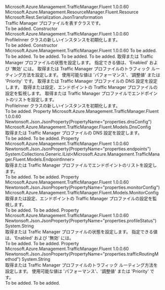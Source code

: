 <Type Name="ProfileInner" FullName="Microsoft.Azure.Management.TrafficManager.Fluent.Models.ProfileInner">
  <TypeSignature Language="C#" Value="public class ProfileInner : Microsoft.Azure.Management.ResourceManager.Fluent.Resource" />
  <TypeSignature Language="ILAsm" Value=".class public auto ansi beforefieldinit ProfileInner extends Microsoft.Azure.Management.ResourceManager.Fluent.Resource" />
  <TypeSignature Language="DocId" Value="T:Microsoft.Azure.Management.TrafficManager.Fluent.Models.ProfileInner" />
  <TypeSignature Language="VB.NET" Value="Public Class ProfileInner&#xA;Inherits Resource" />
  <TypeSignature Language="F#" Value="type ProfileInner = class&#xA;    inherit Resource" />
  <AssemblyInfo>
    <AssemblyName>Microsoft.Azure.Management.TrafficManager.Fluent</AssemblyName>
    <AssemblyVersion>1.0.0.60</AssemblyVersion>
  </AssemblyInfo>
  <Base>
    <BaseTypeName>Microsoft.Azure.Management.ResourceManager.Fluent.Resource</BaseTypeName>
  </Base>
  <Interfaces />
  <Attributes>
    <Attribute>
      <AttributeName>Microsoft.Rest.Serialization.JsonTransformation</AttributeName>
    </Attribute>
  </Attributes>
  <Docs>
    <summary>
            Traffic Manager プロファイルを表すクラスです。
            </summary>
    <remarks>To be added.</remarks>
  </Docs>
  <Members>
    <Member MemberName=".ctor">
      <MemberSignature Language="C#" Value="public ProfileInner ();" />
      <MemberSignature Language="ILAsm" Value=".method public hidebysig specialname rtspecialname instance void .ctor() cil managed" />
      <MemberSignature Language="DocId" Value="M:Microsoft.Azure.Management.TrafficManager.Fluent.Models.ProfileInner.#ctor" />
      <MemberSignature Language="VB.NET" Value="Public Sub New ()" />
      <MemberType>Constructor</MemberType>
      <AssemblyInfo>
        <AssemblyName>Microsoft.Azure.Management.TrafficManager.Fluent</AssemblyName>
        <AssemblyVersion>1.0.0.60</AssemblyVersion>
      </AssemblyInfo>
      <Parameters />
      <Docs>
        <summary>
            ProfileInner クラスの新しいインスタンスを初期化します。
            </summary>
        <remarks>To be added.</remarks>
      </Docs>
    </Member>
    <Member MemberName=".ctor">
      <MemberSignature Language="C#" Value="public ProfileInner (string location = null, string id = null, string name = null, string type = null, System.Collections.Generic.IDictionary&lt;string,string&gt; tags = null, string profileStatus = null, string trafficRoutingMethod = null, Microsoft.Azure.Management.TrafficManager.Fluent.Models.DnsConfig dnsConfig = null, Microsoft.Azure.Management.TrafficManager.Fluent.Models.MonitorConfig monitorConfig = null, System.Collections.Generic.IList&lt;Microsoft.Azure.Management.TrafficManager.Fluent.Models.EndpointInner&gt; endpoints = null);" />
      <MemberSignature Language="ILAsm" Value=".method public hidebysig specialname rtspecialname instance void .ctor(string location, string id, string name, string type, class System.Collections.Generic.IDictionary`2&lt;string, string&gt; tags, string profileStatus, string trafficRoutingMethod, class Microsoft.Azure.Management.TrafficManager.Fluent.Models.DnsConfig dnsConfig, class Microsoft.Azure.Management.TrafficManager.Fluent.Models.MonitorConfig monitorConfig, class System.Collections.Generic.IList`1&lt;class Microsoft.Azure.Management.TrafficManager.Fluent.Models.EndpointInner&gt; endpoints) cil managed" />
      <MemberSignature Language="DocId" Value="M:Microsoft.Azure.Management.TrafficManager.Fluent.Models.ProfileInner.#ctor(System.String,System.String,System.String,System.String,System.Collections.Generic.IDictionary{System.String,System.String},System.String,System.String,Microsoft.Azure.Management.TrafficManager.Fluent.Models.DnsConfig,Microsoft.Azure.Management.TrafficManager.Fluent.Models.MonitorConfig,System.Collections.Generic.IList{Microsoft.Azure.Management.TrafficManager.Fluent.Models.EndpointInner})" />
      <MemberSignature Language="F#" Value="new Microsoft.Azure.Management.TrafficManager.Fluent.Models.ProfileInner : string * string * string * string * System.Collections.Generic.IDictionary&lt;string, string&gt; * string * string * Microsoft.Azure.Management.TrafficManager.Fluent.Models.DnsConfig * Microsoft.Azure.Management.TrafficManager.Fluent.Models.MonitorConfig * System.Collections.Generic.IList&lt;Microsoft.Azure.Management.TrafficManager.Fluent.Models.EndpointInner&gt; -&gt; Microsoft.Azure.Management.TrafficManager.Fluent.Models.ProfileInner" Usage="new Microsoft.Azure.Management.TrafficManager.Fluent.Models.ProfileInner (location, id, name, type, tags, profileStatus, trafficRoutingMethod, dnsConfig, monitorConfig, endpoints)" />
      <MemberType>Constructor</MemberType>
      <AssemblyInfo>
        <AssemblyName>Microsoft.Azure.Management.TrafficManager.Fluent</AssemblyName>
        <AssemblyVersion>1.0.0.60</AssemblyVersion>
      </AssemblyInfo>
      <Parameters>
        <Parameter Name="location" Type="System.String" />
        <Parameter Name="id" Type="System.String" />
        <Parameter Name="name" Type="System.String" />
        <Parameter Name="type" Type="System.String" />
        <Parameter Name="tags" Type="System.Collections.Generic.IDictionary&lt;System.String,System.String&gt;" />
        <Parameter Name="profileStatus" Type="System.String" />
        <Parameter Name="trafficRoutingMethod" Type="System.String" />
        <Parameter Name="dnsConfig" Type="Microsoft.Azure.Management.TrafficManager.Fluent.Models.DnsConfig" />
        <Parameter Name="monitorConfig" Type="Microsoft.Azure.Management.TrafficManager.Fluent.Models.MonitorConfig" />
        <Parameter Name="endpoints" Type="System.Collections.Generic.IList&lt;Microsoft.Azure.Management.TrafficManager.Fluent.Models.EndpointInner&gt;" />
      </Parameters>
      <Docs>
        <param name="location">To be added.</param>
        <param name="id">To be added.</param>
        <param name="name">To be added.</param>
        <param name="type">To be added.</param>
        <param name="tags">To be added.</param>
        <param name="profileStatus">取得または Traffic Manager プロファイルの状態を設定します。  指定できる値は、'Enabled' および '無効' には。</param>
        <param name="trafficRoutingMethod">取得または Traffic Manager プロファイルのトラフィック ルーティング方法を設定します。  使用可能な値は 'パフォーマンス'、'調整値' または 'Priority' です。</param>
        <param name="dnsConfig">取得または Traffic Manager プロファイルの DNS 設定を設定します。</param>
        <param name="monitorConfig">取得または設定、エンドポイントの Traffic Manager プロファイルの設定を監視します。</param>
        <param name="endpoints">取得または Traffic Manager プロファイルでエンドポイントのリストを設定します。</param>
        <summary>
            ProfileInner クラスの新しいインスタンスを初期化します。
            </summary>
        <remarks>To be added.</remarks>
      </Docs>
    </Member>
    <Member MemberName="DnsConfig">
      <MemberSignature Language="C#" Value="public Microsoft.Azure.Management.TrafficManager.Fluent.Models.DnsConfig DnsConfig { get; set; }" />
      <MemberSignature Language="ILAsm" Value=".property instance class Microsoft.Azure.Management.TrafficManager.Fluent.Models.DnsConfig DnsConfig" />
      <MemberSignature Language="DocId" Value="P:Microsoft.Azure.Management.TrafficManager.Fluent.Models.ProfileInner.DnsConfig" />
      <MemberSignature Language="VB.NET" Value="Public Property DnsConfig As DnsConfig" />
      <MemberSignature Language="F#" Value="member this.DnsConfig : Microsoft.Azure.Management.TrafficManager.Fluent.Models.DnsConfig with get, set" Usage="Microsoft.Azure.Management.TrafficManager.Fluent.Models.ProfileInner.DnsConfig" />
      <MemberType>Property</MemberType>
      <AssemblyInfo>
        <AssemblyName>Microsoft.Azure.Management.TrafficManager.Fluent</AssemblyName>
        <AssemblyVersion>1.0.0.60</AssemblyVersion>
      </AssemblyInfo>
      <Attributes>
        <Attribute>
          <AttributeName>Newtonsoft.Json.JsonProperty(PropertyName="properties.dnsConfig")</AttributeName>
        </Attribute>
      </Attributes>
      <ReturnValue>
        <ReturnType>Microsoft.Azure.Management.TrafficManager.Fluent.Models.DnsConfig</ReturnType>
      </ReturnValue>
      <Docs>
        <summary>
            取得または Traffic Manager プロファイルの DNS 設定を設定します。
            </summary>
        <value>To be added.</value>
        <remarks>To be added.</remarks>
      </Docs>
    </Member>
    <Member MemberName="Endpoints">
      <MemberSignature Language="C#" Value="public System.Collections.Generic.IList&lt;Microsoft.Azure.Management.TrafficManager.Fluent.Models.EndpointInner&gt; Endpoints { get; set; }" />
      <MemberSignature Language="ILAsm" Value=".property instance class System.Collections.Generic.IList`1&lt;class Microsoft.Azure.Management.TrafficManager.Fluent.Models.EndpointInner&gt; Endpoints" />
      <MemberSignature Language="DocId" Value="P:Microsoft.Azure.Management.TrafficManager.Fluent.Models.ProfileInner.Endpoints" />
      <MemberSignature Language="VB.NET" Value="Public Property Endpoints As IList(Of EndpointInner)" />
      <MemberSignature Language="F#" Value="member this.Endpoints : System.Collections.Generic.IList&lt;Microsoft.Azure.Management.TrafficManager.Fluent.Models.EndpointInner&gt; with get, set" Usage="Microsoft.Azure.Management.TrafficManager.Fluent.Models.ProfileInner.Endpoints" />
      <MemberType>Property</MemberType>
      <AssemblyInfo>
        <AssemblyName>Microsoft.Azure.Management.TrafficManager.Fluent</AssemblyName>
        <AssemblyVersion>1.0.0.60</AssemblyVersion>
      </AssemblyInfo>
      <Attributes>
        <Attribute>
          <AttributeName>Newtonsoft.Json.JsonProperty(PropertyName="properties.endpoints")</AttributeName>
        </Attribute>
      </Attributes>
      <ReturnValue>
        <ReturnType>System.Collections.Generic.IList&lt;Microsoft.Azure.Management.TrafficManager.Fluent.Models.EndpointInner&gt;</ReturnType>
      </ReturnValue>
      <Docs>
        <summary>
            取得または Traffic Manager プロファイルでエンドポイントのリストを設定します。
            </summary>
        <value>To be added.</value>
        <remarks>To be added.</remarks>
      </Docs>
    </Member>
    <Member MemberName="MonitorConfig">
      <MemberSignature Language="C#" Value="public Microsoft.Azure.Management.TrafficManager.Fluent.Models.MonitorConfig MonitorConfig { get; set; }" />
      <MemberSignature Language="ILAsm" Value=".property instance class Microsoft.Azure.Management.TrafficManager.Fluent.Models.MonitorConfig MonitorConfig" />
      <MemberSignature Language="DocId" Value="P:Microsoft.Azure.Management.TrafficManager.Fluent.Models.ProfileInner.MonitorConfig" />
      <MemberSignature Language="VB.NET" Value="Public Property MonitorConfig As MonitorConfig" />
      <MemberSignature Language="F#" Value="member this.MonitorConfig : Microsoft.Azure.Management.TrafficManager.Fluent.Models.MonitorConfig with get, set" Usage="Microsoft.Azure.Management.TrafficManager.Fluent.Models.ProfileInner.MonitorConfig" />
      <MemberType>Property</MemberType>
      <AssemblyInfo>
        <AssemblyName>Microsoft.Azure.Management.TrafficManager.Fluent</AssemblyName>
        <AssemblyVersion>1.0.0.60</AssemblyVersion>
      </AssemblyInfo>
      <Attributes>
        <Attribute>
          <AttributeName>Newtonsoft.Json.JsonProperty(PropertyName="properties.monitorConfig")</AttributeName>
        </Attribute>
      </Attributes>
      <ReturnValue>
        <ReturnType>Microsoft.Azure.Management.TrafficManager.Fluent.Models.MonitorConfig</ReturnType>
      </ReturnValue>
      <Docs>
        <summary>
            取得または設定、エンドポイントの Traffic Manager プロファイルの設定を監視します。
            </summary>
        <value>To be added.</value>
        <remarks>To be added.</remarks>
      </Docs>
    </Member>
    <Member MemberName="ProfileStatus">
      <MemberSignature Language="C#" Value="public string ProfileStatus { get; set; }" />
      <MemberSignature Language="ILAsm" Value=".property instance string ProfileStatus" />
      <MemberSignature Language="DocId" Value="P:Microsoft.Azure.Management.TrafficManager.Fluent.Models.ProfileInner.ProfileStatus" />
      <MemberSignature Language="VB.NET" Value="Public Property ProfileStatus As String" />
      <MemberSignature Language="F#" Value="member this.ProfileStatus : string with get, set" Usage="Microsoft.Azure.Management.TrafficManager.Fluent.Models.ProfileInner.ProfileStatus" />
      <MemberType>Property</MemberType>
      <AssemblyInfo>
        <AssemblyName>Microsoft.Azure.Management.TrafficManager.Fluent</AssemblyName>
        <AssemblyVersion>1.0.0.60</AssemblyVersion>
      </AssemblyInfo>
      <Attributes>
        <Attribute>
          <AttributeName>Newtonsoft.Json.JsonProperty(PropertyName="properties.profileStatus")</AttributeName>
        </Attribute>
      </Attributes>
      <ReturnValue>
        <ReturnType>System.String</ReturnType>
      </ReturnValue>
      <Docs>
        <summary>
            取得または Traffic Manager プロファイルの状態を設定します。  指定できる値は、'Enabled' および '無効' には。
            </summary>
        <value>To be added.</value>
        <remarks>To be added.</remarks>
      </Docs>
    </Member>
    <Member MemberName="TrafficRoutingMethod">
      <MemberSignature Language="C#" Value="public string TrafficRoutingMethod { get; set; }" />
      <MemberSignature Language="ILAsm" Value=".property instance string TrafficRoutingMethod" />
      <MemberSignature Language="DocId" Value="P:Microsoft.Azure.Management.TrafficManager.Fluent.Models.ProfileInner.TrafficRoutingMethod" />
      <MemberSignature Language="VB.NET" Value="Public Property TrafficRoutingMethod As String" />
      <MemberSignature Language="F#" Value="member this.TrafficRoutingMethod : string with get, set" Usage="Microsoft.Azure.Management.TrafficManager.Fluent.Models.ProfileInner.TrafficRoutingMethod" />
      <MemberType>Property</MemberType>
      <AssemblyInfo>
        <AssemblyName>Microsoft.Azure.Management.TrafficManager.Fluent</AssemblyName>
        <AssemblyVersion>1.0.0.60</AssemblyVersion>
      </AssemblyInfo>
      <Attributes>
        <Attribute>
          <AttributeName>Newtonsoft.Json.JsonProperty(PropertyName="properties.trafficRoutingMethod")</AttributeName>
        </Attribute>
      </Attributes>
      <ReturnValue>
        <ReturnType>System.String</ReturnType>
      </ReturnValue>
      <Docs>
        <summary>
            取得または Traffic Manager プロファイルのトラフィック ルーティング方法を設定します。  使用可能な値は 'パフォーマンス'、'調整値' または 'Priority' です。
            </summary>
        <value>To be added.</value>
        <remarks>To be added.</remarks>
      </Docs>
    </Member>
  </Members>
</Type>